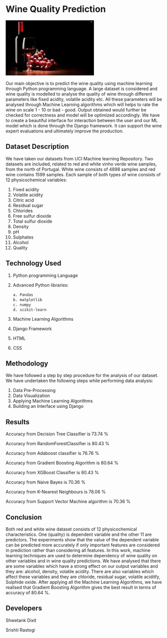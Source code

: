 # Wine Quality Prediction
![Image](wine.jpg)

Our main objective is to predict the wine quality using machine learning through Python programming language.
A large dataset is considered and wine quality is modelled to analyse the quality of wine through different parameters like fixed acidity, volatile acidity etc. 
All these parameters will be analysed through Machine Learning algorithms which will helps to rate the wine on scale 1 - 10 or bad - good. 
Output obtained would further be checked for correctness and model will be optimized accordingly. 
We have to create a beautiful interface for interaction between the user and our ML model which is done through the Django framework.
It can support the wine expert evaluations and ultimately improve the production.


## Dataset Description

We have taken our datasets from UCI Machine learning Repository. 
Two datasets are included, related to red and white vinho verde wine samples, from the north of Portugal.
White wine consists of 4898 samples and red wine contains 1599 samples. Each sample of both types of wine consists of 12 physicochemical variables:
1. Fixed acidity 
2. Volatile acidity
3. Citric acid 
4. Residual sugar 
5. Chlorides 
6. Free sulfur dioxide 
7. Total sulfur dioxide
8. Density 
9. pH 
10. Sulphates 
11. Alcohol 
12. Quality

## Technology Used
1. Python programming Language
2. Advanced Python libraries:

       a. Pandas      
       b. matplotlib      
       c. numpy      
       d. scikit-learn
      
3. Machine Learning Algorithms 
4. Django Framework
5. HTML
6. CSS

## Methodology

We have followed a step by step procedure for the analysis of our dataset. We have undertaken the following steps while performing data analysis:

1. Data Pre-Processing
2. Data Visualization
3. Applying Machine Learning Algorithms
4. Building an Interface using Django

## Results 

Accuracy from Decision Tree Classifier is 73.74 %

Accuracy from RandomForestClassifier is 80.43 %

Accuracy from Adaboost classifier is 76.76 %

Accuracy from Gradient Boosting Algorithm is 80.64 %

Accuracy from XGBoost Classifier is 80.43 %

Accuracy from Naive Bayes is 70.36 %

Accuracy from K-Nearest Neighbours is 78.06 %

Accuracy from Support Vector Machine algorithm is 70.36 %

## Conclusion
Both red and white wine dataset consists of 12 physicochemical characteristics. One (quality) is dependent variable and the other 11 are predictors. The experiments show that the value of the dependent variable can be predicted more accurately if only important features are considered in prediction rather than considering all features.
In this work, machine learning techniques are used to determine dependency of wine quality on other variables and  in  wine  quality predictions. We have analysed that there are some variables which have a strong effect on our output variables and they are: alcohol, density, volatile acidity. There are also variables which affect these variables and they are chloride, residual sugar, volatile aciditfy, Sulphide oxide. After applying all the Machine Learning Algorithms, we have realised that Gradient Boosting Algorithm gives the best result in terms of accuracy of 80.64 %.

## Developers
Shwetank Dixit

Srishti Rastogi

